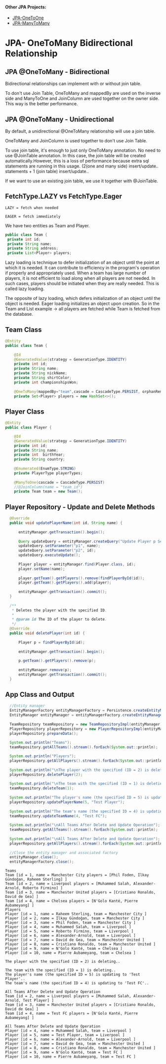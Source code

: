 #### Other JPA Projects:
- [JPA-OneToOne](https://github.com/levent-yavuz/JPA-OneToOne)
- [JPA-ManyToMany](https://github.com/levent-yavuz/JPA-ManyToMany)

# JPA- OneToMany Bidirectional Relationship

## JPA @OneToMany - Bidirectional

Bidirectional relationships can implement with or without join table.

To don't use Join Table, OneToMany and mappedBy are used on the inverse side and ManyToOne and JoinColumn are used together on the owner side. This way is the better performance.


## JPA @OneToMany - Unidirectional

By default, a unidirectional @OneToMany relationship will use a join table.

OneToMany and JoinColumn is used together to don't use Join Table.

To use join table, it's enough to just only OneToMany annotation. No need to use @JoinTable annotation. In this case, the join table will be created automatically.However, this is a loss of performance because extra sql statements are running in this usage. (2(one and many side) insert/update.. statements + 1 (join table) insert/update..

If we want to use an existing join table, we use it together with @JoinTable.

## FetchType.LAZY vs FetchType.Eager
```
LAZY = fetch when needed

EAGER = fetch immediately
```
We have two entities as Team and Player.
```java
public class Team {
 private int id;
 private String name;
 private String address;
 private List<Player> players;
```
Lazy loading is technique to defer initialization of an object until the point at which it is needed. It can contribute to efficiency in the program's operation if properly and appropriately used. When a team has large number of players, it is not efficient to load along when all players are not needed. In such cases, players should be initiated when they are really needed. This is called lazy loading.

The opposite of lazy loading, which defers initialization of an object until the object is needed. 
Eager loading initializes an object upon creation. So in the Team and List<Player> example -> all players are fetched while Team is fetched from the database.

## Team Class
```java
@Entity
public class Team {
	
	@Id
	@GeneratedValue(strategy = GenerationType.IDENTITY)
	private int id;
	private String name;
	private String nickName;
	private String shirtColor;
	private int championshipsWon;
	
	@OneToMany(mappedBy="team",cascade = CascadeType.PERSIST, orphanRemoval = true)
	private Set<Player> players = new HashSet<>();
```
## Player Class
```java
@Entity
public class Player {

	@Id
	@GeneratedValue(strategy = GenerationType.IDENTITY)
	private int id;
	private String name;
	private int  birthYear;
	private String country;
	
	@Enumerated(EnumType.STRING)
	private PlayerType playerTypes;
	
	@ManyToOne(cascade = CascadeType.PERSIST)
	//@JoinColumn(name = "team_id")
	private Team team = new Team();
 ``` 
  ## Player Repository - Update and Delete Methods
  ```java
  	@Override
	public void updatePlayerName(int id, String name) {
		
		entityManager.getTransaction().begin();
		
		Query updateQuery = entityManager.createQuery("Update Player p Set p.name =:p1 where p.id =:p2",Player.class);
		updateQuery.setParameter("p1", name);
		updateQuery.setParameter("p2", id);
		updateQuery.executeUpdate();
		
		Player player = entityManager.find(Player.class, id);
		player.setName(name);
		
		player.getTeam().getPlayers().remove(findPlayerById(id));
		player.getTeam().getPlayers().add(player);
		
		entityManager.getTransaction().commit();
	}
	
	/**
     * Deletes the player with the specified ID.
     *
     * @param id The ID of the player to delete.
     */
	@Override
	public void deletePlayer(int id) {
		
		Player p = findPlayerById(id);
		
		entityManager.getTransaction().begin();
		
		p.getTeam().getPlayers().remove(p);
		
		entityManager.remove(p);
		entityManager.getTransaction().commit();	
	}
  ```
  ## App Class and Output
  ```java
 	//Entity manager
	EntityManagerFactory entityManagerFactory = Persistence.createEntityManagerFactory("JPAOneToManyUnit");
	EntityManager entityManager = entityManagerFactory.createEntityManager();
	
	TeamRepository teamRepository = new TeamRepositoryImpl(entityManager);
	PlayerRepository playerRepository = new PlayerRepositoryImpl(entityManager);	
	playerRepository.prepareData();
		
	System.out.println("Teams");
	teamRepository.getAllTeams().stream().forEach(System.out::println);

	System.out.println("Players");
	playerRepository.getAllPlayers().stream().forEach(System.out::println);
		
	System.out.println("\nThe player with the specified (ID = 2) is deleting..");
	playerRepository.deletePlayer(2);
		
	System.out.println("\nThe team with the specified (ID = 1) is deleting..");
	teamRepository.deleteTeam(1);
		
	System.out.println("The player's name (the specified ID = 5) is updating to 'Test Player'..");
	playerRepository.updatePlayerName(5, "Test Player");
		
	System.out.println("The team's name (the specified ID = 4) is updating to 'Test FC'..");
	teamRepository.updateTeamName(4, "Test FC");
		
	System.out.println("\nAll Teams After Delete and Update Operation");
	teamRepository.getAllTeams().stream().forEach(System.out::println);
		
	System.out.println("\nAll Teams After Delete and Update Operation");
	playerRepository.getAllPlayers().stream().forEach(System.out::println);
		
	//Close the entity manager and associated factory
	entityManager.close();
	entityManagerFactory.close();
  ```
  ```
  Teams
Team [id = 1, name = Manchester City players = [Phil Foden, İlkay Gündoğan, Raheem Sterling] ]
Team [id = 2, name = Liverpool players = [Muhammed Salah, Alexander-Arnold, Roberto Firmino] ]
Team [id = 3, name = Manchester United players = [Cristiano Ronaldo, David de Gea] ]
Team [id = 4, name = Chelsea players = [N'Golo Kanté, Pierre Aubameyang] ]
Players
Player [id = 1, name = Raheem Sterling, team = Manchester City ]
Player [id = 2, name = İlkay Gündoğan, team = Manchester City ]
Player [id = 3, name = Phil Foden, team = Manchester City ]
Player [id = 4, name = Muhammed Salah, team = Liverpool ]
Player [id = 5, name = Roberto Firmino, team = Liverpool ]
Player [id = 6, name = Alexander-Arnold, team = Liverpool ]
Player [id = 7, name = David de Gea, team = Manchester United ]
Player [id = 8, name = Cristiano Ronaldo, team = Manchester United ]
Player [id = 9, name = N'Golo Kanté, team = Chelsea ]
Player [id = 10, name = Pierre Aubameyang, team = Chelsea ]

The player with the specified (ID = 2) is deleting..

The team with the specified (ID = 1) is deleting..
The player's name (the specified ID = 5) is updating to 'Test Player'..
The team's name (the specified ID = 4) is updating to 'Test FC'..

All Teams After Delete and Update Operation
Team [id = 2, name = Liverpool players = [Muhammed Salah, Alexander-Arnold, Test Player] ]
Team [id = 3, name = Manchester United players = [Cristiano Ronaldo, David de Gea] ]
Team [id = 4, name = Test FC players = [N'Golo Kanté, Pierre Aubameyang] ]

All Teams After Delete and Update Operation
Player [id = 4, name = Muhammed Salah, team = Liverpool ]
Player [id = 5, name = Test Player, team = Liverpool ]
Player [id = 6, name = Alexander-Arnold, team = Liverpool ]
Player [id = 7, name = David de Gea, team = Manchester United ]
Player [id = 8, name = Cristiano Ronaldo, team = Manchester United ]
Player [id = 9, name = N'Golo Kanté, team = Test FC ]
Player [id = 10, name = Pierre Aubameyang, team = Test FC ]
  ```
